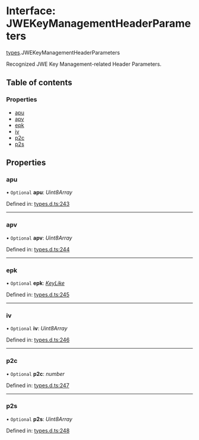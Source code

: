 # Interface: JWEKeyManagementHeaderParameters

[types](../modules/types.md).JWEKeyManagementHeaderParameters

Recognized JWE Key Management-related Header Parameters.

## Table of contents

### Properties

- [apu](types.jwekeymanagementheaderparameters.md#apu)
- [apv](types.jwekeymanagementheaderparameters.md#apv)
- [epk](types.jwekeymanagementheaderparameters.md#epk)
- [iv](types.jwekeymanagementheaderparameters.md#iv)
- [p2c](types.jwekeymanagementheaderparameters.md#p2c)
- [p2s](types.jwekeymanagementheaderparameters.md#p2s)

## Properties

### apu

• `Optional` **apu**: *Uint8Array*

Defined in: [types.d.ts:243](https://github.com/panva/jose/blob/v3.9.0/src/types.d.ts#L243)

___

### apv

• `Optional` **apv**: *Uint8Array*

Defined in: [types.d.ts:244](https://github.com/panva/jose/blob/v3.9.0/src/types.d.ts#L244)

___

### epk

• `Optional` **epk**: [*KeyLike*](../types/types.keylike.md)

Defined in: [types.d.ts:245](https://github.com/panva/jose/blob/v3.9.0/src/types.d.ts#L245)

___

### iv

• `Optional` **iv**: *Uint8Array*

Defined in: [types.d.ts:246](https://github.com/panva/jose/blob/v3.9.0/src/types.d.ts#L246)

___

### p2c

• `Optional` **p2c**: *number*

Defined in: [types.d.ts:247](https://github.com/panva/jose/blob/v3.9.0/src/types.d.ts#L247)

___

### p2s

• `Optional` **p2s**: *Uint8Array*

Defined in: [types.d.ts:248](https://github.com/panva/jose/blob/v3.9.0/src/types.d.ts#L248)
